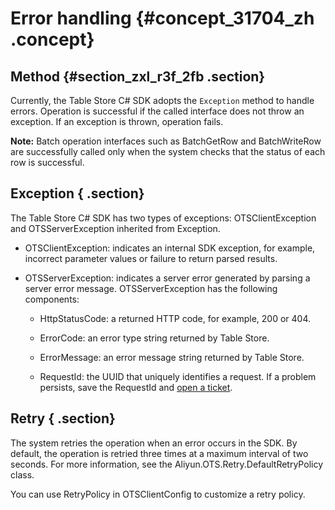 # Error handling {#concept_31704_zh .concept}

## Method {#section_zxl_r3f_2fb .section}

Currently, the Table Store C\# SDK adopts the `Exception` method to handle errors. Operation is successful if the called interface does not throw an exception. If an exception is thrown, operation fails.

**Note:** Batch operation interfaces such as BatchGetRow and BatchWriteRow are successfully called only when the system checks that the status of each row is successful.

## Exception { .section}

The Table Store C\# SDK has two types of exceptions: OTSClientException and OTSServerException inherited from Exception.

-   OTSClientException: indicates an internal SDK exception, for example, incorrect parameter values or failure to return parsed results.

-   OTSServerException: indicates a server error generated by parsing a server error message. OTSServerException has the following components:

    -   HttpStatusCode: a returned HTTP code, for example, 200 or 404.

    -   ErrorCode: an error type string returned by Table Store.

    -   ErrorMessage: an error message string returned by Table Store.

    -   RequestId: the UUID that uniquely identifies a request. If a problem persists, save the RequestId and [open a ticket](https://workorder-intl.console.aliyun.com/#/ticket/createIndex).


## Retry { .section}

The system retries the operation when an error occurs in the SDK. By default, the operation is retried three times at a maximum interval of two seconds. For more information, see the Aliyun.OTS.Retry.DefaultRetryPolicy class.

You can use RetryPolicy in OTSClientConfig to customize a retry policy.

